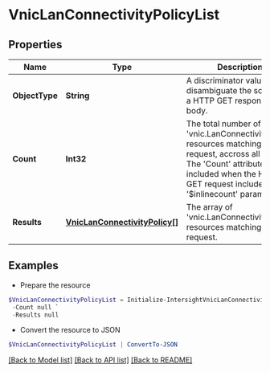 # VnicLanConnectivityPolicyList
## Properties

Name | Type | Description | Notes
------------ | ------------- | ------------- | -------------
**ObjectType** | **String** | A discriminator value to disambiguate the schema of a HTTP GET response body. | 
**Count** | **Int32** | The total number of &#39;vnic.LanConnectivityPolicy&#39; resources matching the request, accross all pages. The &#39;Count&#39; attribute is included when the HTTP GET request includes the &#39;$inlinecount&#39; parameter. | [optional] 
**Results** | [**VnicLanConnectivityPolicy[]**](VnicLanConnectivityPolicy.md) | The array of &#39;vnic.LanConnectivityPolicy&#39; resources matching the request. | [optional] 

## Examples

- Prepare the resource
```powershell
$VnicLanConnectivityPolicyList = Initialize-IntersightVnicLanConnectivityPolicyList  -ObjectType null `
 -Count null `
 -Results null
```

- Convert the resource to JSON
```powershell
$VnicLanConnectivityPolicyList | ConvertTo-JSON
```

[[Back to Model list]](../README.md#documentation-for-models) [[Back to API list]](../README.md#documentation-for-api-endpoints) [[Back to README]](../README.md)

